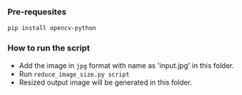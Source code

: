 ### Pre-requesites
`pip install opencv-python`

### How to run the script
- Add the image in `jpg` format with name as 'input.jpg' in this folder.
- Run `reduce_image_size.py script`
- Resized output image will be generated in this folder.
